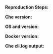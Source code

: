 <!--- 
Replace this comment with a description of the problem.

Please help us by providing all of the details listed below. A complete and thoughtful issue request with research on possible root causes and diagnostics goes a very long way in helping us rapidly get your issues resolved. 
--> 

**Reproduction Steps:**

**Che version:**    <!--- Retrieve with 'docker run eclipse/che version' - it is also the value of :<version> tag -->

**OS and version:**    

**Docker version:** <!--- Use 'docker version' to get the client and engine versions -->   

**Che cli.log output:**  <!--- This file is in the path mounted to `:/data` -->
